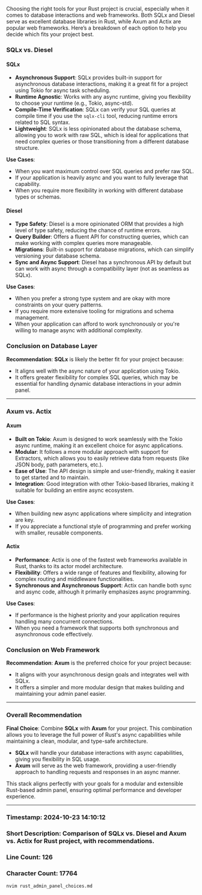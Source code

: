 Choosing the right tools for your Rust project is crucial, especially when it comes to database interactions and web frameworks. Both SQLx and Diesel serve as excellent database libraries in Rust, while Axum and Actix are popular web frameworks. Here’s a breakdown of each option to help you decide which fits your project best.

### **SQLx vs. Diesel**

#### **SQLx**
- **Asynchronous Support**: SQLx provides built-in support for asynchronous database interactions, making it a great fit for a project using Tokio for async task scheduling.
- **Runtime Agnostic**: Works with any async runtime, giving you flexibility to choose your runtime (e.g., Tokio, async-std).
- **Compile-Time Verification**: SQLx can verify your SQL queries at compile time if you use the `sqlx-cli` tool, reducing runtime errors related to SQL syntax.
- **Lightweight**: SQLx is less opinionated about the database schema, allowing you to work with raw SQL, which is ideal for applications that need complex queries or those transitioning from a different database structure.

**Use Cases**:
- When you want maximum control over SQL queries and prefer raw SQL.
- If your application is heavily async and you want to fully leverage that capability.
- When you require more flexibility in working with different database types or schemas.

#### **Diesel**
- **Type Safety**: Diesel is a more opinionated ORM that provides a high level of type safety, reducing the chance of runtime errors.
- **Query Builder**: Offers a fluent API for constructing queries, which can make working with complex queries more manageable.
- **Migrations**: Built-in support for database migrations, which can simplify versioning your database schema.
- **Sync and Async Support**: Diesel has a synchronous API by default but can work with async through a compatibility layer (not as seamless as SQLx).

**Use Cases**:
- When you prefer a strong type system and are okay with more constraints on your query patterns.
- If you require more extensive tooling for migrations and schema management.
- When your application can afford to work synchronously or you're willing to manage async with additional complexity.

### **Conclusion on Database Layer**
**Recommendation**: **SQLx** is likely the better fit for your project because:
- It aligns well with the async nature of your application using Tokio.
- It offers greater flexibility for complex SQL queries, which may be essential for handling dynamic database interactions in your admin panel.
  
---

### **Axum vs. Actix**

#### **Axum**
- **Built on Tokio**: Axum is designed to work seamlessly with the Tokio async runtime, making it an excellent choice for async applications.
- **Modular**: It follows a more modular approach with support for Extractors, which allows you to easily retrieve data from requests (like JSON body, path parameters, etc.).
- **Ease of Use**: The API design is simple and user-friendly, making it easier to get started and to maintain.
- **Integration**: Good integration with other Tokio-based libraries, making it suitable for building an entire async ecosystem.

**Use Cases**:
- When building new async applications where simplicity and integration are key.
- If you appreciate a functional style of programming and prefer working with smaller, reusable components.

#### **Actix**
- **Performance**: Actix is one of the fastest web frameworks available in Rust, thanks to its actor model architecture.
- **Flexibility**: Offers a wide range of features and flexibility, allowing for complex routing and middleware functionalities.
- **Synchronous and Asynchronous Support**: Actix can handle both sync and async code, although it primarily emphasizes async programming.

**Use Cases**:
- If performance is the highest priority and your application requires handling many concurrent connections.
- When you need a framework that supports both synchronous and asynchronous code effectively.

### **Conclusion on Web Framework**
**Recommendation**: **Axum** is the preferred choice for your project because:
- It aligns with your asynchronous design goals and integrates well with SQLx.
- It offers a simpler and more modular design that makes building and maintaining your admin panel easier.

---

### **Overall Recommendation**
**Final Choice**: Combine **SQLx** with **Axum** for your project. This combination allows you to leverage the full power of Rust's async capabilities while maintaining a clean, modular, and type-safe architecture. 

- **SQLx** will handle your database interactions with async capabilities, giving you flexibility in SQL usage.
- **Axum** will serve as the web framework, providing a user-friendly approach to handling requests and responses in an async manner.

This stack aligns perfectly with your goals for a modular and extensible Rust-based admin panel, ensuring optimal performance and developer experience.

---

### **Timestamp**: 2024-10-23 14:10:12  
### **Short Description**: Comparison of SQLx vs. Diesel and Axum vs. Actix for Rust project, with recommendations.  
### **Line Count**: 126  
### **Character Count**: 17764  

```bash
nvim rust_admin_panel_choices.md
```

